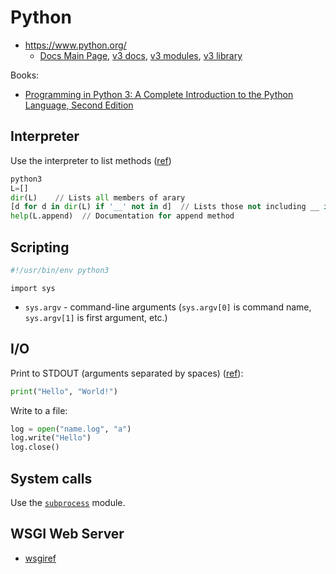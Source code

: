 # Python

* <https://www.python.org/>
  * [Docs Main Page](https://www.python.org/doc/), [v3 docs](https://docs.python.org/3/), [v3 modules](https://docs.python.org/3/py-modindex.html), [v3 library](https://docs.python.org/3/library/index.html)


Books:

* [Programming in Python 3: A Complete Introduction to the Python Language, Second Edition](https://www.safaribooksonline.com/library/view/programming-in-python/9780321699909/)

## Interpreter

Use the interpreter to list methods ([ref](https://docs.python.org/3/faq/general.html#is-python-a-good-language-for-beginning-programmers))
```python
python3
L=[]
dir(L)    // Lists all members of arary
[d for d in dir(L) if '__' not in d]  // Lists those not including __ in their name
help(L.append)  // Documentation for append method
```

## Scripting

```python
#!/usr/bin/env python3
```

`import sys`

* `sys.argv` - command-line arguments (`sys.argv[0]` is command name, `sys.argv[1]` is first argument, etc.)

## I/O

Print to STDOUT (arguments separated by spaces) ([ref](https://www.safaribooksonline.com/library/view/programming-in-python/9780321699909/ch01.html)):

```python
print("Hello", "World!")
```


Write to a file:

```python
log = open("name.log", "a")
log.write("Hello")
log.close()
```

## System calls

Use the [`subprocess`](https://docs.python.org/3/library/subprocess.html#module-subprocess) module.

## WSGI Web Server
* [wsgiref](https://docs.python.org/2/library/wsgiref.html)
